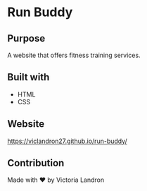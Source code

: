 # Run Buddy

## Purpose
A website that offers fitness training services.

## Built with
* HTML
* CSS

## Website
https://viclandron27.github.io/run-buddy/

## Contribution
Made with ❤️ by Victoria Landron
